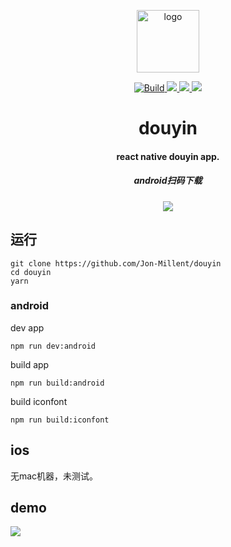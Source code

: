 <p align="center">
  <img alt="logo" src="https://user-gold-cdn.xitu.io/2019/3/1/16937cbdfb18d03a?w=100&h=100&f=png&s=10034" width="100" max-width="100%">
</p>

<p align="center">
  
  <a href="https://travis-ci.org/Jon-Millent/douyin" title="Build">
    <img src="https://travis-ci.org/Jon-Millent/douyin.svg?branch=master" alt="Build">
  </a>
  <a href="https://opensource.org/licenses/mit-license.php">
    <img src="https://badges.frapsoft.com/os/mit/mit.svg?v=103">
  </a>
  <a href="#">
    <img src="https://img.shields.io/github/package-json/v/jon-millent/douyin.svg">
  </a>
  <a href="#">
    <img src="https://badges.frapsoft.com/os/v3/open-source.svg?v=103">
  </a>
  
</p>

<h1 align="center">
douyin
</h1>

<h4 align="center">
react native douyin app.
</h4>

<h5 align="center">
android扫码下载
</h4>
<h5 align="center">
  <img src="https://user-gold-cdn.xitu.io/2019/3/1/16937cfaf4503eb4?w=256&h=256&f=png&s=6826"/>
</h4>


## 运行
```
git clone https://github.com/Jon-Millent/douyin
cd douyin
yarn
```

### android
dev app
```
npm run dev:android
```

build app
```
npm run build:android
```

build iconfont
```
npm run build:iconfont
```

## ios
无mac机器，未测试。


## demo

<img src="https://user-gold-cdn.xitu.io/2019/3/1/16937c89885a4346?w=231&h=480&f=gif&s=2614274"/>

